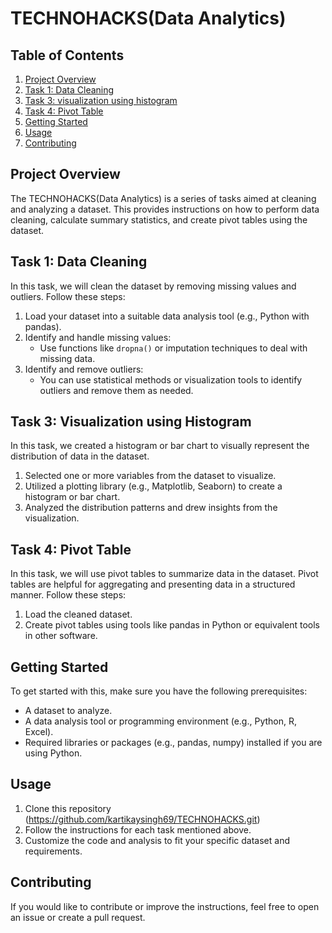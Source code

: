 # TECHNOHACKS(Data Analytics)

## Table of Contents
1. [Project Overview](#project-overview)
2. [Task 1: Data Cleaning](#task-1-data-cleaning)
3. [Task 3: visualization using histogram](#task-3-visualization-using-histogram)
4. [Task 4: Pivot Table](#task-4-pivot-table)
5. [Getting Started](#getting-started)
6. [Usage](#usage)
7. [Contributing](#contributing)

## Project Overview
The TECHNOHACKS(Data Analytics) is a series of tasks aimed at cleaning and analyzing a dataset. This provides instructions on how to perform data cleaning, calculate summary statistics, and create pivot tables using the dataset.

## Task 1: Data Cleaning
In this task, we will clean the dataset by removing missing values and outliers. Follow these steps:

1. Load your dataset into a suitable data analysis tool (e.g., Python with pandas).
2. Identify and handle missing values:
   - Use functions like `dropna()` or imputation techniques to deal with missing data.
3. Identify and remove outliers:
   - You can use statistical methods or visualization tools to identify outliers and remove them as needed.

## Task 3: Visualization using Histogram
In this task, we created a histogram or bar chart to visually represent the distribution of data in the dataset.

1. Selected one or more variables from the dataset to visualize.
2. Utilized a plotting library (e.g., Matplotlib, Seaborn) to create a histogram or bar chart.
3. Analyzed the distribution patterns and drew insights from the visualization.

## Task 4: Pivot Table
In this task, we will use pivot tables to summarize data in the dataset. Pivot tables are helpful for aggregating and presenting data in a structured manner. Follow these steps:

1. Load the cleaned dataset.
2. Create pivot tables using tools like pandas in Python or equivalent tools in other software.

## Getting Started
To get started with this, make sure you have the following prerequisites:

- A dataset to analyze.
- A data analysis tool or programming environment (e.g., Python, R, Excel).
- Required libraries or packages (e.g., pandas, numpy) installed if you are using Python.

## Usage
1. Clone this repository (https://github.com/kartikaysingh69/TECHNOHACKS.git)
2. Follow the instructions for each task mentioned above.
3. Customize the code and analysis to fit your specific dataset and requirements.

## Contributing
If you would like to contribute or improve the instructions, feel free to open an issue or create a pull request.
